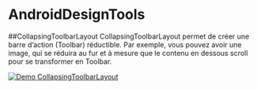 # AndroidDesignTools

##CollapsingToolbarLayout
CollapsingToolbarLayout permet de créer une barre d’action (Toolbar) réductible. Par exemple, vous pouvez avoir une image, qui se réduira au fur et à mesure que le contenu en dessous scroll pour se transformer en Toolbar.

[![Demo CollapsingToolbarLayout](http://androcode.es/wp-content/uploads/2015/10/simple_coordinator.gif)](https://www.youtube.com/watch?v=w-ptKsQaCik)
